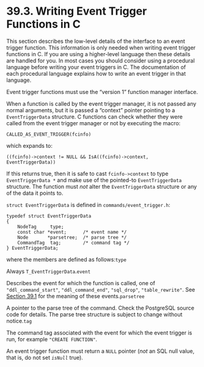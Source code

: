 # 39.3. Writing Event Trigger Functions in C

This section describes the low-level details of the interface to an event trigger function. This information is only needed when writing event trigger functions in C. If you are using a higher-level language then these details are handled for you. In most cases you should consider using a procedural language before writing your event triggers in C. The documentation of each procedural language explains how to write an event trigger in that language.

Event trigger functions must use the “version 1” function manager interface.

When a function is called by the event trigger manager, it is not passed any normal arguments, but it is passed a “context” pointer pointing to a `EventTriggerData` structure. C functions can check whether they were called from the event trigger manager or not by executing the macro:

```text
CALLED_AS_EVENT_TRIGGER(fcinfo)
```

which expands to:

```text
((fcinfo)->context != NULL && IsA((fcinfo)->context, EventTriggerData))
```

If this returns true, then it is safe to cast `fcinfo->context` to type `EventTriggerData *` and make use of the pointed-to `EventTriggerData` structure. The function must _not_ alter the `EventTriggerData` structure or any of the data it points to.

`struct EventTriggerData` is defined in `commands/event_trigger.h`:

```text
typedef struct EventTriggerData
{
    NodeTag     type;
    const char *event;      /* event name */
    Node       *parsetree;  /* parse tree */
    CommandTag  tag;        /* command tag */
} EventTriggerData;
```

where the members are defined as follows:`type`

Always `T_EventTriggerData`.`event`

Describes the event for which the function is called, one of `"ddl_command_start"`, `"ddl_command_end"`, `"sql_drop"`, `"table_rewrite"`. See [Section 39.1](https://www.postgresql.org/docs/13/event-trigger-definition.html) for the meaning of these events.`parsetree`

A pointer to the parse tree of the command. Check the PostgreSQL source code for details. The parse tree structure is subject to change without notice.`tag`

The command tag associated with the event for which the event trigger is run, for example `"CREATE FUNCTION"`.

An event trigger function must return a `NULL` pointer \(_not_ an SQL null value, that is, do not set _`isNull`_ true\).

